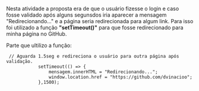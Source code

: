 <p>Nesta atividade a proposta era de que o usuário fizesse o login e caso fosse validado após alguns segunsdos iria aparecer a mensagem "Redirecionando..." e a página seria redirecionada para algum link. Para isso foi utilizado a função <strong>"setTimeout()"</strong> para que fosse redirecionado para minha página no GitHub.
<br>
<p>Parte que ultilizo a função:</p>

```
 // Aguarda 1.5seg e redireciona o usuário para outra página após validação.
            setTimeout(() => {
                mensagem.innerHTML = "Redirecionando...";
                window.location.href = "https://github.com/dvinacioo";
            },1500);

